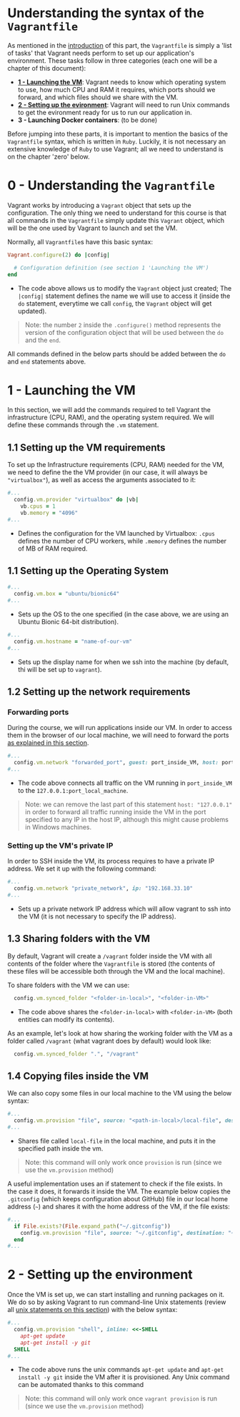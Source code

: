 # Understanding the syntax of the `Vagrantfile`

As mentioned in the [introduction](/4-vagrant/README.md#basics-of-vagrant-and-intuition)
of this part, the `Vagrantfile` is simply a 'list of tasks' that Vagrant needs perform
to set up our application's environment. These tasks follow in three categories (each
one will be a chapter of this document):
- **[1 - Launching the VM](#1---launching-the-vm)**: Vagrant needs to know which
  operating system to use, how much CPU and RAM it requires, which ports should we
  forward, and which files should we share with the VM.
- **[2 - Setting up the evironment](#2---setting-up-the-environment)**: Vagrant will
  need to run Unix commands to get the evironment ready for us to run our application in.
- **3 - Launching Docker containers**: (to be done)

Before jumping into these parts, it is important to mention the basics of the
`Vagrantfile` syntax, which is written in `Ruby`. Luckily, it is not necessary an
extensive knowledge of `Ruby` to use Vagrant; all we need to understand is on the
chapter 'zero' below.

# 0 - Understanding the `Vagrantfile`

Vagrant works by introducing a `Vagrant` object that sets up the configuration. The only
thing we need to understand for this course is that all commands in the `Vagrantfile`
simply update this `Vagrant` object, which will be the one used by Vagrant to launch and
set the VM.

Normally, all `Vagrantfile`s have this basic syntax:
```Ruby
Vagrant.configure(2) do |config|

  # Configuration definition (see section 1 'Launching the VM')
end
```
- The code above allows us to modify the `Vagrant` object just created; The `|config|`
  statement defines the name we will use to access it (inside the `do` statement,
  everytime we call `config`, the `Vagrant` object will get updated).

> Note: the number `2` inside the `.configure()` method represents the version of the
> configuration object that will be used between the `do` and the `end`. 

All commands defined in the below parts should be added between the `do` and `end`
statements above.

# 1 - Launching the VM

In this section, we will add the commands required to tell Vagrant the infrastructure
(CPU, RAM), and the operating system required. We will define these commands through
the `.vm` statement.

## 1.1 Setting up the VM requirements

To set up the Infrastructure requirements (CPU, RAM) needed for the VM, we need to
define the the VM provider (in our case, it will always be `"virtualbox"`), as well as
access the arguments associated to it:

```Ruby
#...
  config.vm.provider "virtualbox" do |vb|
    vb.cpus = 1
    vb.memory = "4096"
#...
```
- Defines the configuration for the VM launched by Virtualbox: `.cpus` defines the
  number of CPU workers, while `.memory` defines the number of MB of RAM required.

## 1.1 Setting up the Operating System

```Ruby
#...
  config.vm.box = "ubuntu/bionic64"
#...
```
- Sets up the OS to the one specified (in the case above, we are using an Ubuntu Bionic
  64-bit distribution).

```Ruby
#...
  config.vm.hostname = "name-of-our-vm"
#...
```
- Sets up the display name for when we ssh into the machine (by default, thi will be
  set up to `vagrant`).

## 1.2 Setting up the network requirements
### Forwarding ports
During the course, we will run applications inside our VM. In order to access them in
the browser of our local machine, we will need to forward the ports
[as explained in this section](../0-basic-concepts/README.md#what-is-port-forwarding).

```Ruby
#...
  config.vm.network "forwarded_port", guest: port_inside_VM, host: port_local_machine, host_ip: "127.0.0.1"
#...
```
- The code above connects all traffic on the VM running in `port_inside_VM` to the
  `127.0.0.1:port_local_machine`.

> Note: we can remove the last part of this statement `host: "127.0.0.1"` in order to
> forward all traffic running inside the VM in the port specified to any IP in the host
> IP, although this might cause problems in Windows machines.

### Setting up the VM's private IP

In order to SSH inside the VM, its process requires to have a private IP address. We
set it up with the following command:
```Ruby
#...
  config.vm.network "private_network", ip: "192.168.33.10"
#...
```
- Sets up a private network IP address which will allow vagrant to ssh into the VM
  (it is not necessary to specify the IP address).

## 1.3 Sharing folders with the VM

By default, Vagrant will create a `/vagrant` folder inside the VM with all contents of
the folder where the `Vagrantfile` is stored (the contents of these files will be
accessible both through the VM and the local machine).

To share folders with the VM we can use:
```Ruby
  config.vm.synced_folder "<folder-in-local>", "<folder-in-VM>"
```
- The code above shares the `<folder-in-local>` with `<folder-in-VM>` (both entities
  can modify its contents).

As an example, let's look at how sharing the working folder with the VM as a folder
called `/vagrant` (what vagrant does by default) would look like:
```Ruby
  config.vm.synced_folder ".", "/vagrant"
```

## 1.4 Copying files inside the VM
We can also copy some files in our local machine to the VM using the below syntax:
```Ruby
#...
  config.vm.provision "file", source: "<path-in-local>/local-file", destination: "<path-in-vm>/filename"
#...
```
- Shares file called `local-file` in the local machine, and puts it in the specified
  path inside the vm.

> Note: this command will only work once `provision` is run (since we use the
> `vm.provision` method)

A useful implementation uses an if statement to check if the file exists. In the case
it does, it forwards it inside the VM. The example below copies the `.gitconfig` (which
keeps configuration about GitHub) file in our local home address (`~`) and shares it
with the home address of the VM, if the file exists:
```Ruby
#...
  if File.exists?(File.expand_path("~/.gitconfig"))
    config.vm.provision "file", source: "~/.gitconfig", destination: "~/.gitconfig"
  end
#...
```

# 2 - Setting up the environment

Once the VM is set up, we can start installing and running packages on it. We do so by
asking Vagrant to run command-line Unix statements (review all
[unix statements on this section](../2-unix/README.md)) with the below syntax:

```Ruby
#...
  config.vm.provision "shell", inline: <<-SHELL
    apt-get update
    apt-get install -y git
  SHELL
#...
```
- The code above runs the unix commands `apt-get update` and `apt-get install -y git`
  inside the VM after it is provisioned. Any Unix command can be automated thanks to
  this command

> Note: this command will only work once `vagrant provision` is run (since we use the
> `vm.provision` method)
